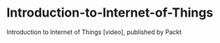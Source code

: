 # Introduction-to-Internet-of-Things
Introduction to Internet of Things [video], published by Packt

